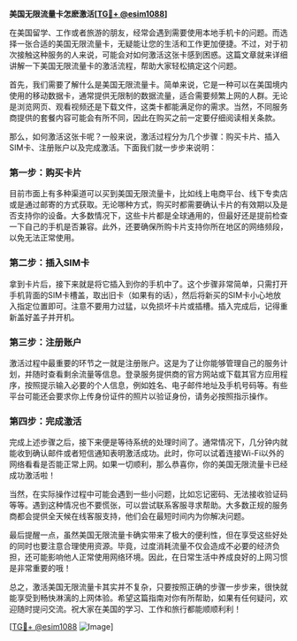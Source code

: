 **美国无限流量卡怎麽激活[[TG💪+ @esim1088](https://t.me/s/esim1088)]**

在美国留学、工作或者旅游的朋友，经常会遇到需要使用本地手机卡的问题。而选择一张合适的美国无限流量卡，无疑能让您的生活和工作更加便捷。不过，对于初次接触这种服务的人来说，可能会对如何激活这张卡感到困惑。这篇文章就来详细讲解一下美国无限流量卡的激活流程，帮助大家轻松搞定这个问题。

首先，我们需要了解什么是美国无限流量卡。简单来说，它是一种可以在美国境内使用的移动数据卡，通常提供无限制的数据流量，适合需要频繁上网的人群。无论是浏览网页、观看视频还是下载文件，这类卡都能满足你的需求。当然，不同服务商提供的套餐内容可能会有所不同，因此在购买之前一定要仔细阅读相关条款。

那么，如何激活这张卡呢？一般来说，激活过程分为几个步骤：购买卡片、插入SIM卡、注册账户以及完成激活。下面我们就一步步来说明：

### 第一步：购买卡片

目前市面上有多种渠道可以买到美国无限流量卡，比如线上电商平台、线下专卖店或是通过邮寄的方式获取。无论哪种方式，购买时都需要确认卡片的有效期以及是否支持你的设备。大多数情况下，这些卡片都是全球通用的，但最好还是提前检查一下自己的手机是否兼容。此外，还要确保所购卡片支持你所在地区的网络频段，以免无法正常使用。

### 第二步：插入SIM卡

拿到卡片后，接下来就是将它插入到你的手机中了。这个步骤非常简单，只需打开手机背面的SIM卡槽盖，取出旧卡（如果有的话），然后将新买的SIM卡小心地放入指定位置即可。注意不要用力过猛，以免损坏卡片或插槽。插入完成后，记得重新盖好盖子并开机。

### 第三步：注册账户

激活过程中最重要的环节之一就是注册账户。这是为了让你能够管理自己的服务计划，并随时查看剩余流量等信息。登录服务提供商的官方网站或下载其官方应用程序，按照提示输入必要的个人信息，例如姓名、电子邮件地址及手机号码等。有些平台可能还会要求你上传身份证件的照片以验证身份，请务必按照指示操作。

### 第四步：完成激活

完成上述步骤之后，接下来便是等待系统的处理时间了。通常情况下，几分钟内就能收到确认邮件或者短信通知表明激活成功。此时，你可以试着连接Wi-Fi以外的网络看看是否能正常上网。如果一切顺利，那么恭喜你，你的美国无限流量卡已经成功激活啦！

当然，在实际操作过程中可能会遇到一些小问题，比如忘记密码、无法接收验证码等等。遇到这种情况也不要慌张，可以尝试联系客服寻求帮助。大多数正规的服务商都会提供全天候在线客服支持，他们会在最短时间内为你解决问题。

最后提醒一点，虽然美国无限流量卡确实带来了极大的便利性，但在享受这些好处的同时也要注意合理使用资源。毕竟，过度消耗流量不仅会造成不必要的经济负担，还可能影响他人正常使用网络环境。因此，在日常生活中养成良好的上网习惯是非常重要的哦！

总之，激活美国无限流量卡其实并不复杂，只要按照正确的步骤一步步来，很快就能享受到畅快淋漓的上网体验。希望这篇指南对你有所帮助，如果有任何疑问，欢迎随时提问交流。祝大家在美国的学习、工作和旅行都能顺顺利利！

[[TG💪+ @esim1088](https://t.me/s/esim1088) ![Image](https://i.postimg.cc/4NQfJmqS/Snipaste-2025-05-13-00-14-12.png)]